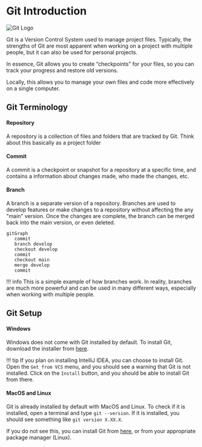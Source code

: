 # Git Introduction

![Git Logo](https://git-scm.com/images/logo@2x.png)

Git is a Version Control System used to manage project files. Typically, the strengths of Git are most apparent when working on a project with multiple people, but it can also be used for personal projects.

In essence, Git allows you to create “checkpoints” for your files, so you can track your progress and restore old versions.

Locally, this allows you to manage your own files and code more effectively on a single computer.

## Git Terminology

#### Repository
A repository is a collection of files and folders that are tracked by Git. Think about this basically as a project folder

#### Commit
A commit is a checkpoint or snapshot for a repository at a specific time, and contains a information about changes made, who made the changes, etc.

#### Branch
A branch is a separate version of a repository. Branches are used to develop features or make changes to a repository without affecting the any "main" version. Once the changes are complete, the branch can be merged back into the main version, or even deleted.

```mermaid
gitGraph
   commit
   branch develop
   checkout develop
   commit
   checkout main
   merge develop
   commit
```
!!! info
    This is a simple example of how branches work. In reality, branches are much more powerful and can be used in many different ways, especially when working with multiple people.    

## Git Setup
#### Windows
Windows does not come with Git installed by default. To install Git, download the installer from [here](https://git-scm.com/download/win).

!!! tip
    If you plan on installing IntelliJ IDEA, you can choose to install Git. Open the `Get from VCS` menu, and you should see a warning that Git is not installed. Click on the `Install` button, and you should be able to install Git from there.

#### MacOS and Linux
Git is already installed by default with MacOS and Linux. To check if it is installed, open a terminal and type `git --version`.
If it is installed, you should see something like `git version X.XX.X`. 

If you do not see this, you can install Git from [here](https://git-scm.com/download/), or from your appropriate package manager (Linux).
